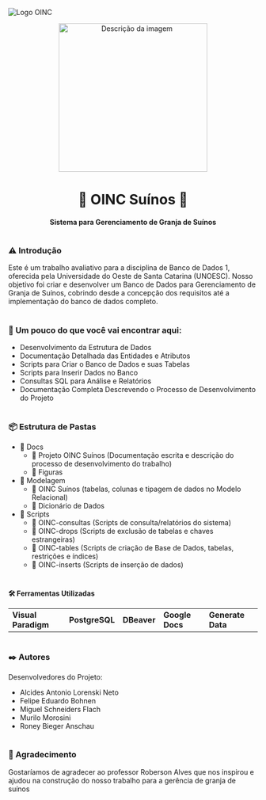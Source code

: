 ![Logo OINC](https://github.com/MiguelSFlach/OINC-SUINOS/assets/165222126/6634f835-4157-4c6f-848e-89cd8590c92f)
<div align="center">
  <img src="https://github.com/MiguelSFlach/OINC-SUINOS/assets/165222126/6634f835-4157-4c6f-848e-89cd8590c92f" alt="Descrição da imagem" width="300"/>
</div>


                                           
   

<h1 align = "center"><b>🐖 OINC Suínos</b> 🐖</h1> 

<h4 align = "center"><b>Sistema para Gerenciamento de Granja de Suínos</b></h4>

#

###  **⚠️ Introdução**
  
Este é um trabalho avaliativo para a disciplina de Banco de Dados 1, oferecida pela Universidade do Oeste de Santa Catarina (UNOESC). Nosso objetivo foi criar e desenvolver um Banco de Dados para Gerenciamento de Granja de Suínos, cobrindo desde a concepção dos requisitos até a implementação do banco de dados completo.
#

### **🔎 Um pouco do que você vai encontrar aqui:**
+ Desenvolvimento da Estrutura de Dados
+ Documentação Detalhada das Entidades e Atributos
+ Scripts para Criar o Banco de Dados e suas Tabelas
+ Scripts para Inserir Dados no Banco
+ Consultas SQL para Análise e Relatórios
+ Documentação Completa Descrevendo o Processo de Desenvolvimento do Projeto
#

### **📦 Estrutura de Pastas**
  * 📁 Docs
    * 📄 Projeto OINC Suínos (Documentação escrita e descrição do processo de desenvolvimento do trabalho)
    * 📄 Figuras 
  * 📁 Modelagem
    * 📄 OINC Suínos (tabelas, colunas e tipagem de dados no Modelo Relacional)
    * 📄 Dicionário de Dados
  * 📁 Scripts
    * 📄 OINC-consultas (Scripts de consulta/relatórios do sistema)
    * 📄 OINC-drops (Scripts de exclusão de tabelas e chaves estrangeiras)
    * 📄 OINC-tables (Scripts de criação de Base de Dados, tabelas, restrições e índices)
    * 📄 OINC-inserts (Scripts de inserção de dados)
#

### 
**🛠️ Ferramentas Utilizadas**
<table>
  <tr>
    <td><b>Visual Paradigm</b></td>
    <td><b>PostgreSQL</b></td>
    <td><b>DBeaver</b></td>
    <td><b>Google Docs</b></td>
    <td><b>Generate Data</b></td>
  </tr>
</table>

#

### **✒️ Autores**

Desenvolvedores do Projeto: 
* Alcides Antonio Lorenski Neto
* Felipe Eduardo Bohnen
* Miguel Schneiders Flach
* Murilo Morosini
* Roney Bieger Anschau
#

### **🙏 Agradecimento**
  
Gostaríamos de agradecer ao professor Roberson Alves que nos inspirou e ajudou na construção do nosso trabalho para a gerência de granja de suínos
